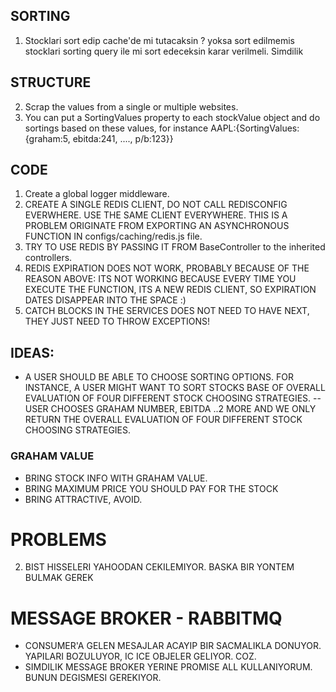## SORTING
1. Stocklari sort edip cache'de mi tutacaksin ? yoksa sort edilmemis stocklari sorting query ile mi sort edeceksin karar verilmeli. Simdilik
## STRUCTURE
2. Scrap the values from a single or multiple websites.
4. You can put a SortingValues property to each stockValue object and do sortings based on these values, for instance AAPL:{SortingValues: {graham:5, ebitda:241, ...., p/b:123}}
 
## CODE
1. Create a global logger middleware.
3. CREATE A SINGLE REDIS CLIENT, DO NOT CALL REDISCONFIG EVERWHERE. USE THE SAME CLIENT EVERYWHERE. THIS IS A PROBLEM ORIGINATE FROM EXPORTING AN ASYNCHRONOUS FUNCTION IN configs/caching/redis.js file.
4. TRY TO USE REDIS BY PASSING IT FROM BaseController to the inherited controllers.
5. REDIS EXPIRATION DOES NOT WORK, PROBABLY BECAUSE OF THE REASON ABOVE: ITS NOT WORKING BECAUSE EVERY TIME YOU EXECUTE THE FUNCTION, ITS A NEW REDIS CLIENT, SO EXPIRATION DATES DISAPPEAR INTO THE SPACE :)
6. CATCH BLOCKS IN THE SERVICES DOES NOT NEED TO HAVE NEXT, THEY JUST NEED TO THROW EXCEPTIONS!

## IDEAS:
- A USER SHOULD BE ABLE TO CHOOSE SORTING OPTIONS. FOR INSTANCE, A USER MIGHT WANT TO SORT STOCKS BASE OF OVERALL EVALUATION OF FOUR DIFFERENT STOCK CHOOSING STRATEGIES.
-- USER CHOOSES GRAHAM NUMBER, EBITDA ..2 MORE AND WE ONLY RETURN THE OVERALL EVALUATION OF FOUR DIFFERENT STOCK CHOOSING STRATEGIES.

### GRAHAM VALUE
- BRING STOCK INFO WITH GRAHAM VALUE.
- BRING MAXIMUM PRICE YOU SHOULD PAY FOR THE STOCK
- BRING ATTRACTIVE, AVOID.


# PROBLEMS
2. BIST HISSELERI YAHOODAN CEKILEMIYOR. BASKA BIR YONTEM BULMAK GEREK

# MESSAGE BROKER - RABBITMQ
- CONSUMER'A GELEN MESAJLAR ACAYIP BIR SACMALIKLA DONUYOR. YAPILARI BOZULUYOR, IC ICE OBJELER GELIYOR. COZ.
- SIMDILIK MESSAGE BROKER YERINE PROMISE ALL KULLANIYORUM. BUNUN DEGISMESI GEREKIYOR.